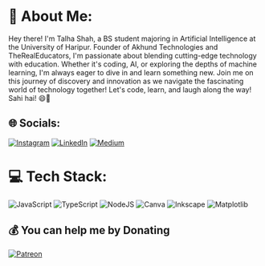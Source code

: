 # 💫 About Me:
Hey there! I'm Talha Shah, a BS student majoring in Artificial Intelligence at the University of Haripur. Founder of Akhund Technologies and TheRealEducators, I'm passionate about blending cutting-edge technology with education. Whether it's coding, AI, or exploring the depths of machine learning, I'm always eager to dive in and learn something new. Join me on this journey of discovery and innovation as we navigate the fascinating world of technology together! Let's code, learn, and laugh along the way! Sahi hai! 😄🚀


## 🌐 Socials:
[![Instagram](https://img.shields.io/badge/Instagram-%23E4405F.svg?logo=Instagram&logoColor=white)](https://instagram.com/syedtalhaakhund) [![LinkedIn](https://img.shields.io/badge/LinkedIn-%230077B5.svg?logo=linkedin&logoColor=white)](https://linkedin.com/in/talhaakhund) [![Medium](https://img.shields.io/badge/Medium-12100E?logo=medium&logoColor=white)](https://medium.com/@talhaakhund ) 

# 💻 Tech Stack:
![JavaScript](https://img.shields.io/badge/javascript-%23323330.svg?style=for-the-badge&logo=javascript&logoColor=%23F7DF1E) ![TypeScript](https://img.shields.io/badge/typescript-%23007ACC.svg?style=for-the-badge&logo=typescript&logoColor=white) ![NodeJS](https://img.shields.io/badge/node.js-6DA55F?style=for-the-badge&logo=node.js&logoColor=white) ![Canva](https://img.shields.io/badge/Canva-%2300C4CC.svg?style=for-the-badge&logo=Canva&logoColor=white) ![Inkscape](https://img.shields.io/badge/Inkscape-e0e0e0?style=for-the-badge&logo=inkscape&logoColor=080A13) ![Matplotlib](https://img.shields.io/badge/Matplotlib-%23ffffff.svg?style=for-the-badge&logo=Matplotlib&logoColor=black) 
  ## 💰 You can help me by Donating
  [![Patreon](https://img.shields.io/badge/Patreon-F96854?style=for-the-badge&logo=patreon&logoColor=white)](https://patreon.com/talhaakhund) 